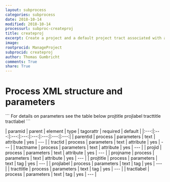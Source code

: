 ```yaml
---
layout: subprocess
categories: subprocess
date: 2018-10-14
modified: 2018-10-14
processurl: subproc-createproj
title: createproj
excerpt: Create a project and a default project tract associated with a default region
image: 
rootprocid: ManageProject
subprocid: createproj
author: Thomas Gumbricht
comments: True
share: True
---
```


<h1 class='foot-description'>Process XML structure and parameters</h1>
```
For details on parameters see the table below
<?xml version="1.0" ?>
<process>
  <!--Generated from python-->
  <userproj plotid="yourplotid" projectid="yourprojectid" siteid="yoursiteid" system="systemid" tractid="yourtractid" userid="youruserid"/>
  <period endday="DD" endmonth="MM" endyear="YYYY" seasonendday="DD" seasonendmonth="MM" seasonstartday="DD" seasonstartmonth="MM" startday="DD" startmonth="MM" startyear="YYYY" timestep="timestep"/>
  <parameters parentid="txtstring" projid="txtstring" projname="txtstring" tractid="txtstring" tractname="txtstring">
    <projtitle>projtitle</projtitle>
    <projlabel>projlabel</projlabel>
    <tracttitle>tracttitle</tracttitle>
    <tractlabel>tractlabel</tractlabel>
  </parameters>
</process>
```

| paramid | parent | element | type | tagorattr | required | default |
|:---:|:---:|:---:|:---:|:---:|:---:|:---:|:---:|
| parentid | process | parameters | text | attribute | yes | --- |
| tractid | process | parameters | text | attribute | yes | --- |
| tractname | process | parameters | text | attribute | yes | --- |
| projid | process | parameters | text | attribute | yes | --- |
| projname | process | parameters | text | attribute | yes | --- |
| projtitle | process | parameters | text | tag | yes | --- |
| projlabel | process | parameters | text | tag | yes | --- |
| tracttitle | process | parameters | text | tag | yes | --- |
| tractlabel | process | parameters | text | tag | yes | --- |
